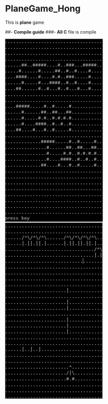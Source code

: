 # PlaneGame_Hong

This is **plane** game

##- **Compile guide**
###- **All C** file is compile

![Title Screenshot](start.png)
![Main Screenshot](main.png)
